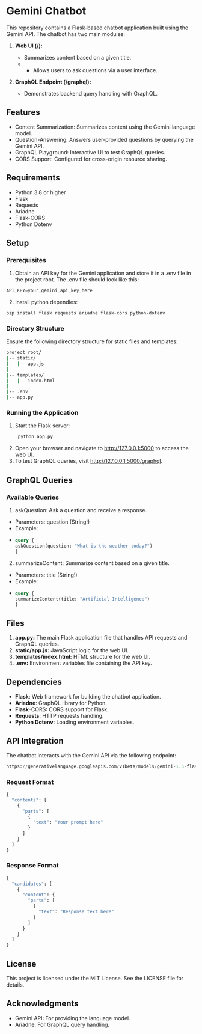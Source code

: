 # Gemini Chatbot

This repository contains a Flask-based chatbot application built using the Gemini API. The chatbot has two main modules:

1. **Web UI (/):**
   - Summarizes content based on a given title.
   - - Allows users to ask questions via a user interface.

2. **GraphQL Endpoint (/graphql):**
   - Demonstrates backend query handling with GraphQL.

## Features
- Content Summarization: Summarizes content using the Gemini language model.
- Question-Answering: Answers user-provided questions by querying the Gemini API.
- GraphQL Playground: Interactive UI to test GraphQL queries.
- CORS Support: Configured for cross-origin resource sharing.

## Requirements
- Python 3.8 or higher
- Flask
- Requests
- Ariadne
- Flask-CORS
- Python Dotenv

## Setup
### Prerequisites
1. Obtain an API key for the Gemini application and store it in a .env file in the project root. The .env file should look like this:
```Python
API_KEY=your_gemini_api_key_here
```
2. Install python dependies:
```bash
pip install flask requests ariadne flask-cors python-dotenv
```

### Directory Structure
Ensure the following directory structure for static files and templates:
```bash
project_root/
|-- static/
|   |-- app.js
|
|-- templates/
|   |-- index.html
|
|-- .env
|-- app.py
```

### Running the Application
1. Start the Flask server:
   ```bash
    python app.py
    ```
2. Open your browser and navigate to http://127.0.0.1:5000 to access the web UI.
3. To test GraphQL queries, visit http://127.0.0.1:5000/graphql.

## GraphQL Queries
### Available Queries
1. askQuestion: Ask a question and receive a response.
  - Parameters: question (String!)
  - Example:
  - ```GraphQL
    query {
    askQuestion(question: "What is the weather today?")
    }
    ```

2. summarizeContent: Summarize content based on a given title.
 - Parameters: title (String!)
 - Example:
 - ```GraphQL
   query {
   summarizeContent(title: "Artificial Intelligence")
   }
   ```

## Files
1. **app.py:** The main Flask application file that handles API requests and GraphQL queries.
2. **static/app.js:** JavaScript logic for the web UI.
3. **templates/index.html:** HTML structure for the web UI.
4. **.env:** Environment variables file containing the API key.

## Dependencies
- **Flask**: Web framework for building the chatbot application.
- **Ariadne**: GraphQL library for Python.
- **Flask**-CORS: CORS support for Flask.
- **Requests**: HTTP requests handling.
- **Python Dotenv**: Loading environment variables.


## API Integration
The chatbot interacts with the Gemini API via the following endpoint:
```Python
https://generativelanguage.googleapis.com/v1beta/models/gemini-1.5-flash-latest:generateContent
```
### Request Format
```GraphQL
{
  "contents": [
    {
      "parts": [
        {
          "text": "Your prompt here"
        }
      ]
    }
  ]
}
```
### Response Format
```GraphQL
{
  "candidates": [
    {
      "content": {
        "parts": [
          {
            "text": "Response text here"
          }
        ]
      }
    }
  ]
}
```
## License
This project is licensed under the MIT License. See the LICENSE file for details.

## Acknowledgments
- Gemini API: For providing the language model.
- Ariadne: For GraphQL query handling.




